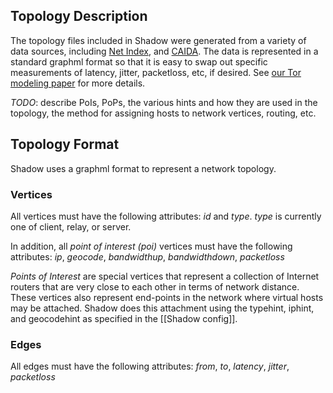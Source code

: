 ## Topology Description

The topology files included in Shadow were generated from a variety of data sources, including [Net Index](http://www.netindex.com/), and [CAIDA](). The data is represented in a standard graphml format so that it is easy to swap out specific measurements of latency, jitter, packetloss, etc, if desired. See [our Tor modeling paper](http://www-users.cs.umn.edu/~jansen/papers/tormodel-cset2012.pdf) for more details.

_TODO_: describe PoIs, PoPs, the various hints and how they are used in the topology, the method for assigning hosts to network vertices, routing, etc.

## Topology Format

Shadow uses a graphml format to represent a network topology.

### Vertices

All vertices must have the following attributes: _id_ and _type_. _type_ is currently one of client, relay, or server.

In addition, all _point of interest (poi)_ vertices must have the following attributes: _ip_, _geocode_, _bandwidthup_, _bandwidthdown_, _packetloss_

_Points of Interest_ are special vertices that represent a collection of Internet routers that are very close to each other in terms of network distance. These vertices also represent end-points in the network where virtual hosts may be attached. Shadow does this attachment using the typehint, iphint, and geocodehint as specified in the [[Shadow config]].

### Edges

All edges must have the following attributes: _from_, _to_, _latency_, _jitter_, _packetloss_

